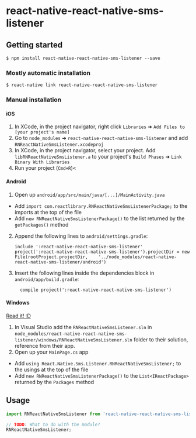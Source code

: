 
# react-native-react-native-sms-listener

## Getting started

`$ npm install react-native-react-native-sms-listener --save`

### Mostly automatic installation

`$ react-native link react-native-react-native-sms-listener`

### Manual installation


#### iOS

1. In XCode, in the project navigator, right click `Libraries` ➜ `Add Files to [your project's name]`
2. Go to `node_modules` ➜ `react-native-react-native-sms-listener` and add `RNReactNativeSmsListener.xcodeproj`
3. In XCode, in the project navigator, select your project. Add `libRNReactNativeSmsListener.a` to your project's `Build Phases` ➜ `Link Binary With Libraries`
4. Run your project (`Cmd+R`)<

#### Android

1. Open up `android/app/src/main/java/[...]/MainActivity.java`
  - Add `import com.reactlibrary.RNReactNativeSmsListenerPackage;` to the imports at the top of the file
  - Add `new RNReactNativeSmsListenerPackage()` to the list returned by the `getPackages()` method
2. Append the following lines to `android/settings.gradle`:
  	```
  	include ':react-native-react-native-sms-listener'
  	project(':react-native-react-native-sms-listener').projectDir = new File(rootProject.projectDir, 	'../node_modules/react-native-react-native-sms-listener/android')
  	```
3. Insert the following lines inside the dependencies block in `android/app/build.gradle`:
  	```
      compile project(':react-native-react-native-sms-listener')
  	```

#### Windows
[Read it! :D](https://github.com/ReactWindows/react-native)

1. In Visual Studio add the `RNReactNativeSmsListener.sln` in `node_modules/react-native-react-native-sms-listener/windows/RNReactNativeSmsListener.sln` folder to their solution, reference from their app.
2. Open up your `MainPage.cs` app
  - Add `using React.Native.Sms.Listener.RNReactNativeSmsListener;` to the usings at the top of the file
  - Add `new RNReactNativeSmsListenerPackage()` to the `List<IReactPackage>` returned by the `Packages` method


## Usage
```javascript
import RNReactNativeSmsListener from 'react-native-react-native-sms-listener';

// TODO: What to do with the module?
RNReactNativeSmsListener;
```
  